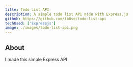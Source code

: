 ```yaml
---
title: Todo List API
description: A simple todo list API made with Express.js
github: https://github.com/tb0se/todo-list-api
techUsed: ['Expressjs']
image: ./images/todo-list-api.png
---
```


## About

I made this simple Express API